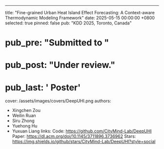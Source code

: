 ---
title: "Fine-grained Urban Heat Island Effect Forecasting: A Context-aware Thermodynamic Modeling Framework"
date: 2025-05-15 00:00:00 +0800
selected: true
pinned: false
pub:            "KDD 2025, Toronto, Canada"
# pub_pre:        "Submitted to "
# pub_post: "Under review."
# pub_last: ' <span class="badge badge-pill badge-publication badge-warning">Poster</span>'

cover: /assets/images/covers/DeepUHI.png
authors:
  - Xingchen Zou
  - Weilin Ruan
  - Siru Zhong
  - Yuehong Hu
  - Yuxuan Liang
links:
  Code: https://github.com/CityMind-Lab/DeepUHI
  Paper: https://dl.acm.org/doi/10.1145/3711896.3736962
  Stars: https://img.shields.io/github/stars/CityMind-Lab/DeepUHI?style=social

